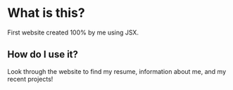 # What is this?

First website created 100% by me using JSX.

## How do I use it?

Look through the website to find my resume, information about me, and my recent projects!
